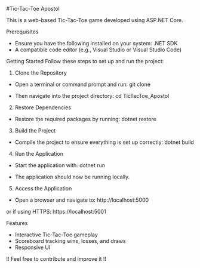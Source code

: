 #Tic-Tac-Toe Apostol

This is a web-based Tic-Tac-Toe game developed using ASP.NET Core.

Prerequisites
- Ensure you have the following installed on your system:
    .NET SDK
- A compatible code editor (e.g., Visual Studio or Visual Studio Code)

Getting Started
Follow these steps to set up and run the project:

1. Clone the Repository
- Open a terminal or command prompt and run:
    git clone <repository-url>

- Then navigate into the project directory:
    cd TicTacToe_Apostol

2. Restore Dependencies
- Restore the required packages by running:
    dotnet restore

3. Build the Project
- Compile the project to ensure everything is set up correctly:
    dotnet build

4. Run the Application
- Start the application with:
    dotnet run

- The application should now be running locally.

5. Access the Application
- Open a browser and navigate to:
    http://localhost:5000

or if using HTTPS:
    https://localhost:5001

Features
- Interactive Tic-Tac-Toe gameplay
- Scoreboard tracking wins, losses, and draws
- Responsive UI

!! Feel free to contribute and improve it !!

